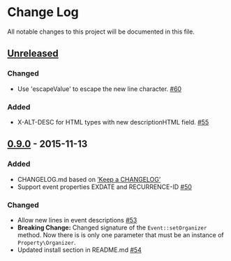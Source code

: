 # Change Log
All notable changes to this project will be documented in this file.

## [Unreleased]
### Changed
- Use 'escapeValue' to escape the new line character. [#60](https://github.com/markuspoerschke/iCal/pull/60)

### Added
- X-ALT-DESC for HTML types with new descriptionHTML field. [#55](https://github.com/markuspoerschke/iCal/pull/55)


## [0.9.0] - 2015-11-13
### Added
- CHANGELOG.md based on [’Keep a CHANGELOG’](https://github.com/olivierlacan/keep-a-changelog)
- Support event properties EXDATE and RECURRENCE-ID [#50](https://github.com/markuspoerschke/iCal/pull/53)

### Changed
- Allow new lines in event descriptions [#53](https://github.com/markuspoerschke/iCal/pull/53)
- **Breaking Change:** Changed signature of the ```Event::setOrganizer``` method. Now there is is only one parameter that must be an instance of ```Property\Organizer```.
- Updated install section in README.md [#54](https://github.com/markuspoerschke/iCal/pull/53)

[Unreleased]: https://github.com/markuspoerschke/iCal/compare/0.9.0...HEAD
[0.9.0]: https://github.com/markuspoerschke/iCal/compare/0.8.0...0.8.0
